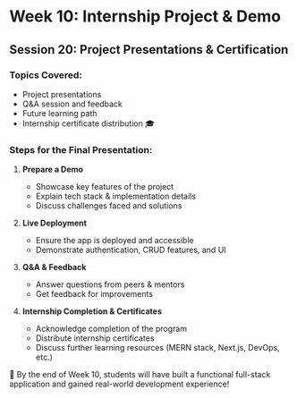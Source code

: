 # Week 10: Internship Project & Demo

## Session 20: Project Presentations & Certification

### Topics Covered:
- Project presentations
- Q&A session and feedback
- Future learning path
- Internship certificate distribution 🎓

### Steps for the Final Presentation:

1. **Prepare a Demo**
   - Showcase key features of the project
   - Explain tech stack & implementation details
   - Discuss challenges faced and solutions

2. **Live Deployment**
   - Ensure the app is deployed and accessible
   - Demonstrate authentication, CRUD features, and UI

3. **Q&A & Feedback**
   - Answer questions from peers & mentors
   - Get feedback for improvements

4. **Internship Completion & Certificates**
   - Acknowledge completion of the program
   - Distribute internship certificates
   - Discuss further learning resources (MERN stack, Next.js, DevOps, etc.)

🚀 By the end of Week 10, students will have built a functional full-stack application and gained real-world development experience!

